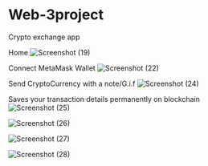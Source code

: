 # Web-3project
Crypto exchange app

Home
![Screenshot (19)](https://github.com/Rahul200127/Web-3project/assets/99612567/8a284898-8821-4847-a1c8-aab3222238a4)

Connect MetaMask Wallet
![Screenshot (22)](https://github.com/Rahul200127/Web-3project/assets/99612567/31f05345-878a-4602-882c-96852a62b4ac)

Send CryptoCurrency with a note/G.i.f
![Screenshot (24)](https://github.com/Rahul200127/Web-3project/assets/99612567/d4e82cbd-9e14-4c06-8198-74813261c651)

Saves your transaction details permanently on blockchain
![Screenshot (25)](https://github.com/Rahul200127/Web-3project/assets/99612567/fb901df4-3eee-45a2-bfab-b2d3f0036ccb)


![Screenshot (26)](https://github.com/Rahul200127/Web-3project/assets/99612567/ce5a1150-d1d3-46db-9a30-5d7b863bf29f)


![Screenshot (27)](https://github.com/Rahul200127/Web-3project/assets/99612567/736cbc1d-5624-422c-9bfc-cb929285fd02)


![Screenshot (28)](https://github.com/Rahul200127/Web-3project/assets/99612567/c6bb95df-9889-45c8-ba50-3e981fa7e283)
